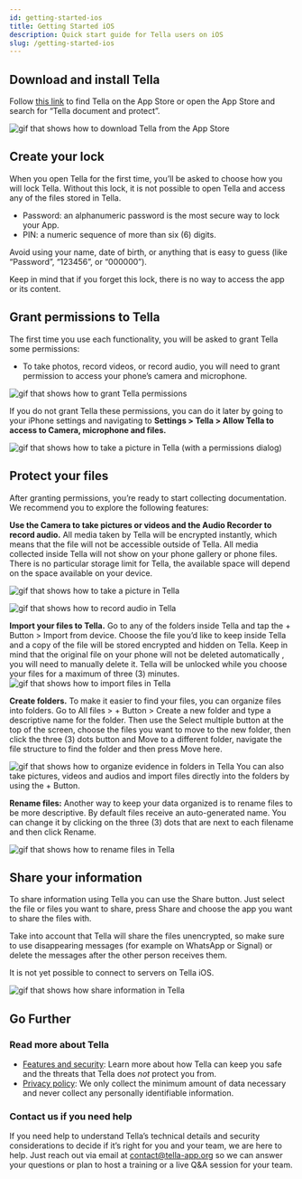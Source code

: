 ```yaml
---
id: getting-started-ios
title: Getting Started iOS
description: Quick start guide for Tella users on iOS
slug: /getting-started-ios
---
```



## Download and install Tella
Follow [this link](https://apps.apple.com/us/app/tella-document-protect/id1598152580) to find Tella on the App Store or open the App Store and search for “Tella document and protect”.

![gif that shows how to download Tella from the App Store](/img/getting-started/ios/find-and-download.gif "find and download gif")



## Create your lock
When you open Tella for the first time, you’ll be asked to choose how you will lock Tella. Without this lock, it is not possible to open Tella and access any of the files stored in Tella. 



* Password: an alphanumeric password is the most secure way to lock your App.
* PIN: a numeric sequence of more than six (6) digits.

Avoid using your name, date of birth, or anything that is easy to guess (like “Password”, “123456”, or “000000”).

Keep in mind that if you forget this lock, there is no way to access the app or its content.



## Grant permissions to Tella
The first time you use each functionality, you will be asked to grant Tella some permissions:



* To take photos, record videos, or record audio, you will need to grant permission to access your phone’s camera and microphone.



![gif that shows how to grant Tella permissions](/img/getting-started/ios/granting-permissions.gif "grating permission gif")


If you do not grant Tella these permissions, you can do it later by going to your iPhone settings and navigating to **Settings > Tella > Allow Tella to access to Camera, microphone and files.**

![gif that shows how to take a picture in Tella (with a permissions dialog)](/img/getting-started/ios/taking-picture-permissions.gif "taking picture on Tella")



## Protect your files
After granting permissions, you’re ready to start collecting documentation. We recommend you to explore the following features:

**Use the Camera to take pictures or videos and the Audio Recorder to record audio.** All media taken by Tella will be encrypted instantly, which means that the file will not be accessible outside of Tella. All media collected inside Tella will not show on your phone gallery or phone files. There is no particular storage limit for Tella, the available space will depend on the space available on your device. 



![gif that shows how to take a picture in Tella](/img/getting-started/ios/picture.gif "take a picture in Tella")
     


![gif that shows how to record audio in Tella](/img/getting-started/ios/recording.gif "record audio in Tella")


**Import your files to Tella.** Go to any of the folders inside Tella and tap the + Button > Import from device. Choose the file you’d like to keep inside Tella and a copy of the file will be stored encrypted and hidden on Tella. Keep in mind that the original file on your phone will not be deleted automatically , you will need to manually delete it. Tella will be unlocked while you choose your files for a maximum of three (3) minutes.
![gif that shows how to import files in Tella](/img/getting-started/ios/import-files.gif "import files in Tella")


**Create folders.** To make it easier to find your files, you can organize files into folders. Go to All files > + Button > Create a new folder and type a descriptive name for the folder. Then use the Select multiple button at the top of the screen, choose the files you want to move to the new folder, then click the three (3) dots button and Move to a different folder, navigate the file structure to find the folder and then press Move here.

![gif that shows how to organize evidence in folders in Tella](/img/getting-started/ios/folders.gif "folders in Tella")
You can also take pictures, videos and audios and import files directly into the folders by using the + Button.

**Rename files:** Another way to keep your data organized is to rename files to be more descriptive. By default files receive an auto-generated name. You can change it by clicking on the three (3) dots that are next to each filename and then click Rename.

![gif that shows how to rename files in Tella](/img/getting-started/ios/rename.gif "rename files in Tella")


## Share your information
To share information using Tella you can use the Share button. Just select the file or files you want to share, press Share and choose the app you want to share the files with. 

Take into account that Tella will share the files unencrypted, so make sure to use disappearing messages (for example on WhatsApp or Signal) or delete the messages after the other person receives them.
    

It is not yet possible to connect to servers on Tella iOS.

![gif that shows how share information in Tella](/img/getting-started/ios/share.gif "share information in Tella")


## Go Further

### Read more about Tella


* [Features and security](https://(https://todo.com).change.link): Learn more about how Tella can keep you safe and the threats that Tella does _not_ protect you from.
* [Privacy policy](https://(https://todo.com).change.link): We only collect the minimum amount of data necessary and never collect any personally identifiable information.


### Contact us if you need help

If you need help to understand Tella’s technical details and security considerations to decide if it’s right for you and your team, we are here to help. Just reach out via email at [contact@tella-app.org](mailto:contact@tella-app.org) so we can answer your questions or plan to host a training or a live Q&A session for your team.


